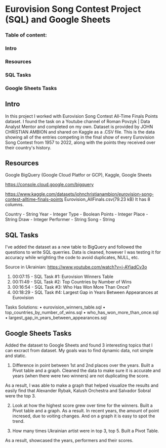# Eurovision Song Contest Project (SQL) and Google Sheets

### Table of content:
### Intro
### Resources
### SQL Tasks
### Google Sheets Tasks

## Intro

In this project I worked with Eurovision Song Contest All-Time Finals Points dataset. I found the task on a Youtube channel of Roman Povzyk | Data Analyst Mentor and completed on my own.
Dataset is provided by JOHN CHRISTIAN AMBION and shared on Kaggle as a .CSV file.
This is the data showing all of the entries competing in the final show of every Eurovision Song Contest from 1957 to 2022, along with the points they received over their country's history.

## Resources

Google BigQuery (Google Cloud Platfor or GCP), Kaggle, Google Sheets

https://console.cloud.google.com/bigquery

https://www.kaggle.com/datasets/johnchristianambion/eurovision-song-contest-alltime-finals-points
Eurovision_AllFinals.csv(79.23 kB)
It has 8 columns.

Country - String
Year - Integer
Type - Boolean
Points - Integer
Place - String
Draw - Integer
Performer - String
Song - String

## SQL Tasks

I've added the dataset as a new table to BigQuery and followed the questions to write SQL querries.
Data is cleaned, however I was testing it for accuracy while wrighting the code to avoid duplicates, NULL, etc.

Source in Ukrainian:
https://www.youtube.com/watch?v=i-AYiadCv3o

1.	00:07:15 - SQL Task #1: Eurovision Winners Table
2.	00:11:49 - SQL Task #2: Top Countries by Number of Wins
3.	00:16:54 - SQL Task #3: Who Has Won More Than Once?
4.	00:18:29 - SQL Task #4: Largest Gap in Years Between Appearances at Eurovision

Tasks Solutions:
	•	eurovision_winners_table.sql
	•	top_countries_by_number_of_wins.sql
	•	who_has_won_more_than_once.sql
	•	largest_gap_in_years_between_appearances.sql

## Google Sheets Tasks

Added the dataset to Google Sheets and found 3 interesting topics that I can excract from dataset. My goals was to find dynamic data, not simple and static.

1. Difference in point between 1st and 2nd places over the years.
Built a Pivot table and a graph.
Cleaned the data to make sure it is accurate and years (when there were two winners) are not duplicating the score.

As a result, I was able to make a graph that helped visualize the results and easily find that Alexander Rybak, Kalush Orchestra and Salvador Sobral were the top 3.

2. Look at how the highest score grew over time for the winners.
Built a Pivot table and a graph.
As a result. In recent years, the amount of point incresed, due to voiting changes. And on a graph it is easy to spot the trend.

3. How many times Ukrainian artist were in top 3, top 5.
Built a Pivot Table.

As a result, showcased the years, performers and their scores.
